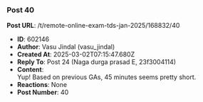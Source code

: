 ### Post 40
**Post URL**: /t/remote-online-exam-tds-jan-2025/168832/40
- **ID**: 602146
- **Author**: Vasu Jindal (vasu_jindal)
- **Created At**: 2025-03-02T07:15:47.680Z
- **Reply To**: Post 24 (Naga durga prasad E, 23f3004114)
- **Content**:  
  Yup! Based on previous GAs, 45 minutes seems pretty short.
- **Reactions**: None
- **Post Number**: 40

